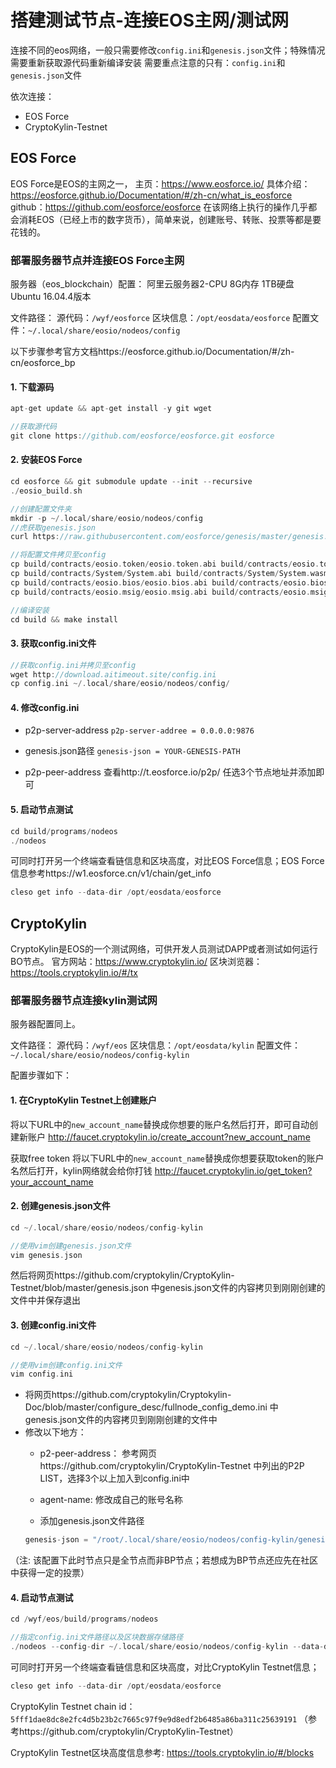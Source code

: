 # 搭建测试节点-连接EOS主网/测试网 
连接不同的eos网络，一般只需要修改`config.ini`和`genesis.json`文件；特殊情况需要重新获取源代码重新编译安装
需要重点注意的只有：`config.ini`和`genesis.json`文件

依次连接：
* EOS Force
* CryptoKylin-Testnet

## EOS Force
EOS Force是EOS的主网之一，
主页：https://www.eosforce.io/
具体介绍：https://eosforce.github.io/Documentation/#/zh-cn/what_is_eosforce
github：https://github.com/eosforce/eosforce
在该网络上执行的操作几乎都会消耗EOS（已经上市的数字货币），简单来说，创建账号、转账、投票等都是要花钱的。

### 部署服务器节点并连接EOS Force主网
服务器（eos_blockchain）配置：
阿里云服务器2-CPU 8G内存 1TB硬盘 Ubuntu 16.04.4版本

文件路径：
源代码：`/wyf/eosforce`
区块信息：`/opt/eosdata/eosforce`
配置文件：`~/.local/share/eosio/nodeos/config`


以下步骤参考官方文档https://eosforce.github.io/Documentation/#/zh-cn/eosforce_bp

#### 1.  下载源码
```C++
apt-get update && apt-get install -y git wget

//获取源代码
git clone https://github.com/eosforce/eosforce.git eosforce
```

#### 2. 安装EOS Force
```C++
cd eosforce && git submodule update --init --recursive 
./eosio_build.sh

//创建配置文件夹
mkdir -p ~/.local/share/eosio/nodeos/config
//虎获取genesis.json
curl https://raw.githubusercontent.com/eosforce/genesis/master/genesis.json -o ~/.local/share/eosio/nodeos/config/genesis.json

//将配置文件拷贝至config
cp build/contracts/eosio.token/eosio.token.abi build/contracts/eosio.token/eosio.token.wasm ~/.local/share/eosio/nodeos/config
cp build/contracts/System/System.abi build/contracts/System/System.wasm ~/.local/share/eosio/nodeos/config
cp build/contracts/eosio.bios/eosio.bios.abi build/contracts/eosio.bios/eosio.bios.wasm ~/.local/share/eosio/nodeos/config
cp build/contracts/eosio.msig/eosio.msig.abi build/contracts/eosio.msig/eosio.msig.wasm ~/.local/share/eosio/nodeos/config

//编译安装
cd build && make install
```

#### 3. 获取config.ini文件
```C++
//获取config.ini并拷贝至config
wget http://download.aitimeout.site/config.ini
cp config.ini ~/.local/share/eosio/nodeos/config/
```

#### 4. 修改config.ini
* p2p-server-address
`p2p-server-addree = 0.0.0.0:9876`

* genesis.json路径
`genesis-json = YOUR-GENESIS-PATH`

* p2p-peer-address
查看http://t.eosforce.io/p2p/  任选3个节点地址并添加即可

#### 5. 启动节点测试
```C++
cd build/programs/nodeos 
./nodeos
```
可同时打开另一个终端查看链信息和区块高度，对比EOS Force信息；EOS Force信息参考https://w1.eosforce.cn/v1/chain/get_info
```C++
cleso get info --data-dir /opt/eosdata/eosforce
```

## CryptoKylin
CryptoKylin是EOS的一个测试网络，可供开发人员测试DAPP或者测试如何运行BO节点。
官方网站：https://www.cryptokylin.io/
区块浏览器：https://tools.cryptokylin.io/#/tx

### 部署服务器节点连接kylin测试网
服务器配置同上。

文件路径：
源代码：`/wyf/eos`
区块信息：`/opt/eosdata/kylin`
配置文件：`~/.local/share/eosio/nodeos/config-kylin`

配置步骤如下：
#### 1. 在CryptoKylin Testnet上创建账户
将以下URL中的`new_account_name`替换成你想要的账户名然后打开，即可自动创建新账户
http://faucet.cryptokylin.io/create_account?new_account_name

获取free token
将以下URL中的`new_account_name`替换成你想要获取token的账户名然后打开，kylin网络就会给你打钱
http://faucet.cryptokylin.io/get_token?your_account_name

#### 2. 创建genesis.json文件
```C++
cd ~/.local/share/eosio/nodeos/config-kylin

//使用vim创建genesis.json文件
vim genesis.json
```
然后将网页https://github.com/cryptokylin/CryptoKylin-Testnet/blob/master/genesis.json 中genesis.json文件的内容拷贝到刚刚创建的文件中并保存退出

#### 3. 创建config.ini文件
```C++
cd ~/.local/share/eosio/nodeos/config-kylin

//使用vim创建config.ini文件
vim config.ini
```
* 将网页https://github.com/cryptokylin/Cryptokylin-Doc/blob/master/configure_desc/fullnode_config_demo.ini 中genesis.json文件的内容拷贝到刚刚创建的文件中
* 修改以下地方：
	* p2-peer-address：
	参考网页https://github.com/cryptokylin/CryptoKylin-Testnet 中列出的P2P LIST，选择3个以上加入到config.ini中
	
	* agent-name:
	修改成自己的账号名称
	
	* 添加genesis.json文件路径
	```C++
	genesis-json = "/root/.local/share/eosio/nodeos/config-kylin/genesis.json"
	```

（注: 该配置下此时节点只是全节点而非BP节点；若想成为BP节点还应先在社区中获得一定的投票）

#### 4. 启动节点测试
```C++
cd /wyf/eos/build/programs/nodeos

//指定config.ini文件路径以及区块数据存储路径
./nodeos --config-dir ~/.local/share/eosio/nodeos/config-kylin --data-dir /opt/eosdata/kylin
```

可同时打开另一个终端查看链信息和区块高度，对比CryptoKylin Testnet信息；
```C++
cleso get info --data-dir /opt/eosdata/eosforce
```
CryptoKylin Testnet chain id：
`5fff1dae8dc8e2fc4d5b23b2c7665c97f9e9d8edf2b6485a86ba311c25639191`
（参考https://github.com/cryptokylin/CryptoKylin-Testnet）

CryptoKylin Testnet区块高度信息参考:
https://tools.cryptokylin.io/#/blocks

